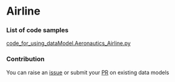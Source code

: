 # Airline

### List of code samples 

<!-- 50-List of code -->

<!-- [code entry](link) -->
[code_for_using_dataModel.Aeronautics_Airline.py](https://github.com/smart-data-models/dataModel.Aeronautics/blob/master/Airline/code/code_for_using_dataModel.Aeronautics_Airline.py)


<!-- /50-List of code -->

### Contribution
You can raise an [issue](https://github.com/smart-data-models/dataModel.Aeronautics/issues) or submit your [PR](https://github.com/smart-data-models/dataModel.Aeronautics/pulls) on existing data models
